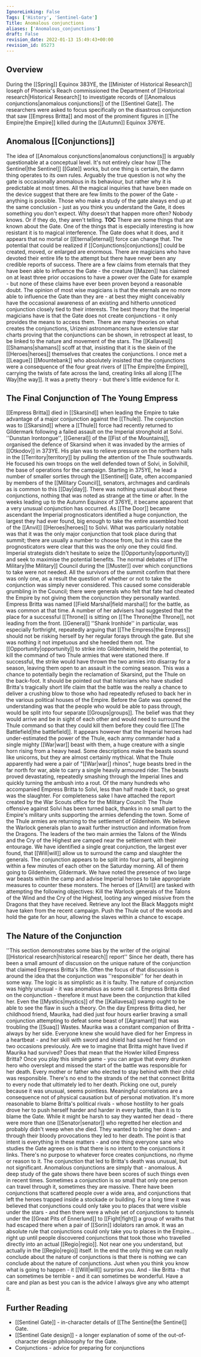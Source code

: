 ```yaml
---
IgnoreLinking: False
Tags: ['History', 'Sentinel-Gate']
Title: Anomalous conjunctions
aliases: ['Anomalous_conjunctions']
draft: False
revision_date: 2022-01-13 15:49:43+00:00
revision_id: 85273
---
```


## Overview
During the [[Spring]] Equinox 383YE, the [[Minister of Historical Research]] Ioseph of Phoenix's Reach commissioned the Department of [[Historical research|Historical Research]] to investigate records of [[Anomalous conjunctions|anomalous conjunctions]] of the [[Sentinel Gate]]. The researchers were asked to focus specifically on the disastrous conjunction that saw [[Empress Britta]] and most of the prominent figures in [[The Empire|the Empire]] killed during the [[Autumn]] Equinox 376YE. 
## Anomalous [[Conjunctions]]
The idea of [[Anomalous conjunctions|anomalous conjunctions]] is arguably questionable at a conceptual level. It's not entirely clear how [[The Sentinel|the Sentinel]] [[Gate]] works, but one thing is certain, the damn thing operates to its own rules. Arguably the true question is not why the gate is occasionally anomalous in its behaviour, but rather why it is predictable at most times. All the magical inquiries that have been made on the device suggest that there are few limits to the power of the Gate - anything is possible. Those who make a study of the gate always end up at the same conclusion - just as you think you understand the Gate, it does something you don't expect. Why doesn't that happen more often? Nobody knows. Or if they do, they aren't telling.
__TOC__
There are some things that are known about the Gate. One of the things that is especially interesting is how resistant it is to magical interference. The Gate does what it does, and it appears that no mortal or [[Eternal|eternal]] force can change that. The potential that could be realized if [[Conjunctions|conjunctions]] could be created, moved, or enlarged are enormous. There are magicians who have devoted their entire life to the attempt but there have never been any credible reports of success. There are a few claims from eternals that they have been able to influence the Gate - the creature [[Mazen]] has claimed on at least three prior occasions to have a power over the Gate for example - but none of these claims have ever been proven beyond a reasonable doubt. The opinion of most wise magicians is that the eternals are no more able to influence the Gate than they are - at best they might conceivably have the occasional awareness of an existing and hitherto unnoticed conjunction closely tied to their interests.
The best theory that the Imperial magicians have is that the Gate does not create conjunctions - it only provides the means to access them. There are many theories on what creates the conjunctions, Urizeni astronomancers have extensive star charts proving that the conjunctions can be shown, in retrospect at least, to be linked to the nature and movement of the stars. The [[Kallavesi]] [[Shamans|shamans]] scoff at that, insisting that it is the skein of the [[Heroes|heroes]] themselves that creates the conjunctions. I once met a [[League]] [[Mountebank]] who absolutely insisted that the conjunctions were a consequence of the four great rivers of [[The Empire|the Empire]], carrying the twists of fate across the land, creating links all along [[The Way|the way]]. It was a pretty theory - but there's little evidence for it.
## The Final Conjunction of The Young Empress
[[Empress Britta]] died in [[Skarsind]] when leading the Empire to take advantage of a major conjunction against the [[Thule]]. The conjunction was to [[Skarsind]] where a [[Thule]] force had recently returned to Gildermark following a failed assault on the Imperial stronghold at Solvi.
''Dunstan Irontongue'', [[General]] of the [[Fist of the Mountains]], organised the defence of Skarsind when it was invaded by the armies of [[Otkodov]] in 373YE. His plan was to relieve pressure on the northern halls in the [[Territory|territory]] by pulling the attention of the Thule southwards. He focused his own troops on the well defended town of Solvi, in Solvihill, the base of operations for the campaign. Starting in 375YE, he lead a number of smaller sorties through the [[Sentinel]] Gate, often accompanied by members of the [[Military Council]], senators, archmages and cardinals as is common to this [[Day|day]]. There was nothing unusual about these conjunctions, nothing that was noted as strange at the time or after.
In the weeks leading up to the Autumn Equinox of 376YE, it became apparent that a very unusual conjunction has occurred. As [[The Door]] became ascendant the Imperial prognosticators identified a huge conjunction, the largest they had ever found, big enough to take the entire assembled host of the [[Anvil]] [[Heroes|heroes]] to Solvi. What was particularly notable was that it was the only major conjunction that took place during that summit; there are usually a number to choose from, but in this case the prognosticators were clear that this was the only one they could find.
Imperial strategists didn't hesitate to seize the [[Opportunity|opportunity]] and seek to maximise the potential benefits. The normal debates of [[The Military|the Military]] Council during the [[Muster]] over which conjunctions to take were not needed. All the survivors of the summit confirm that there was only one, as a result the question of whether or not to take the conjunction was simply never considered. This caused some considerable grumbling in the Council; there were generals who felt that fate had cheated the Empire by not giving them the conjunction they personally wanted.
Empress Britta was named [[Field Marshal|field marshal]] for the battle, as was common at that time. A number of her advisers had suggested that the place for a successful [[Throne]] is sitting on [[The Throne|the Throne]], not leading from the front. [[General]] ''Shank Ironhide'' in particular, was especially forthright, repeatedly arguing that [[The Empress|the Empress]] should not be risking herself by her regular forays through the gate. But she was nothing it not impetuous and she heeded them not. 
The [[Opportunity|opportunity]] to strike into Gildenheim, held the potential, to kill the command of two Thule armies that were stationed there. If successful, the strike would have thrown the two armies into disarray for a season, leaving them open to an assault in the coming season. This was a chance to potentially begin the reclamation of Skarsind, put the Thule on the back-foot. It should be pointed out that historians who have studied Britta's tragically short life claim that the battle was the really a chance to deliver a crushing blow to those who had repeatedly refused to back her in the various political houses of the Empire.
Before the Gate was opened the understanding was that the people who would be able to pass through, would be split into four separate [[Groups|groups]]. The belief was that they would arrive and be in sight of each other and would need to surround the Thule command so that they could kill them before they could flee [[The Battlefield|the battlefield]]. It appears however that the Imperial heroes had under-estimated the power of the Thule, each army commander had a single mighty [[War|war]] beast with them, a huge creature with a single horn rising from a heavy head. Some descriptions make the beasts sound like unicorns, but they are almost certainly mythical. What the Thule apparently had were a pair of "[[War|war]] rhinos", huge beasts bred in the far north for war, able to carry a single heavily armoured rider. The beasts proved devastating, repeatedly smashing through the Imperial lines and quickly turning the ambush into a rout. Of the many hundreds who accompanied Empress Britta to Solvi, less than half made it back, so great was the slaughter.
For completeness sake I have attached the report created by the War Scouts office for the Military Council:
The Thule offensive against Solvi has been turned back, thanks in no small part to the Empire's military units supporting the armies defending the town. Some of the Thule armies are returning to the settlement of Gildenheim. We believe the Warlock generals plan to await further instruction and information from the Dragons. The leaders of the two main armies the Talons of the Winds and the Cry of the Highest are camped near the settlement with their entourage.
We have identified a single great conjunction, the largest ever found, that [[Will|will]] allow us to surround the camp and slaughter the generals. The conjunction appears to be split into four parts, all beginning within a few minutes of each other on the Saturday morning. All of them going to Gildenheim, Gildermark. We have noted the presence of two large war beasts within the camp and advise Imperial heroes to take appropriate measures to counter these monsters.
The heroes of [[Anvil]] are tasked with attempting the following objectives:
Kill the Warlock generals of the Talons of the Wind and the Cry of the Highest, looting any winged missive from the Dragons that they have received.
Retrieve any loot the Black Maggots might have taken from the recent campaign. 
Push the Thule out of the woods and hold the gate for an hour, allowing the slaves within a chance to escape.
## The Nature of the Conjunction
''This section demonstrates some bias by the writer of the original [[Historical research|historical research]] report''
Since her death, there has been a small amount of discussion on the unique nature of the conjunction that claimed Empress Britta's life. Often the focus of that discussion is around the idea that the conjunction was ''responsible'' for her death in some way. The logic is as simplistic as it is faulty. The nature of conjunction was highly unusual - it was anomalous as some call it. Empress Britta died on the conjunction - therefore it must have been the conjunction that killed her.
Even the [[Mystics|mystics]] of the [[Kallavesa]] swamp ought to be able to see the flaw in such a theory. On the day Empress Britta died, her childhood friend, Maurika, had died just four hours earlier braving a small conjunction attempting to defeat some beast of [[Agramant]] that was troubling the [[Suaq]] Wastes. Maurika was a constant companion of Britta - always by her side. Everyone knew she would have died for her Empress in a heartbeat - and her skill with sword and shield had saved her friend on two occasions previously. Are we to imagine that Britta might have lived if Maurika had survived? Does that mean that the Howler killed Empress Britta? Once you play this simple game - you can argue that every drunken hero who overslept and missed the start of the battle was responsible for her death. Every mother or father who elected to stay behind with their child was responsible. There's no end to the strands of the net that connect Britta to every node that ultimately led to her death. Picking one out, purely because it was unusual, seems pointless.
Meaningful correlations are a consequence not of physical causation but of personal motivation. It's more reasonable to blame Britta's political rivals - whose hostility to her goals drove her to push herself harder and harder in every battle, than it is to blame the Gate. While it might be harsh to say they wanted her dead - there were more than one [[Senator|senator]] who regretted her election and probably didn't weep when she died. They wanted to bring her down - and through their bloody provocations they led to her death.
The point is that intent is everything in these matters - and one thing everyone sane who studies the Gate agrees on is that there is no intent to the conjunctions it links. There's no purpose to whatever force creates conjunctions, no rhyme or reason to it. The conjunction that led to Britta's death was unusual, but not significant.
Anomalous conjunctions are simply that - anomalous. A deep study of the gate shows there have been scores of such things even in recent times. Sometimes a conjunction is so small that only one person can travel through it, sometimes they are massive. There have been conjunctions that scattered people over a wide area, and conjunctions that left the heroes trapped inside a stockade or building. For a long time it was believed that conjunctions could only take you to places that were visible under the stars - and then there were a whole set of conjunctions to tunnels under the [[Great Pits of Ennerlund]] to [[Fight|fight]] a group of wraiths that had escaped there when a pair of [[Sorin]] idolators ran amok. It was an absolute rule that conjunctions could only take you to places in the Empire... right up until people discovered conjunctions that took those who travelled directly into an actual [[Regio|regio]]. Not near one you understand, but actually in the [[Regio|regio]] itself.
In the end the only thing we can really conclude about the nature of conjunctions is that there is nothing we can conclude about the nature of conjunctions. Just when you think you know what is going to happen - it [[Will|will]] surprise you. And - like Britta - that can sometimes be terrible - and it can sometimes be wonderful. Have a care and plan as best you can is the advice I always give any who attempt it.
## Further Reading
* [[Sentinel Gate]] - in-character details of [[The Sentinel|the Sentinel]] Gate.
* [[Sentinel Gate design]] - a longer explanation of some of the out-of-character design philosophy for the Gate.
* Conjunctions - advice for preparing for conjunctions